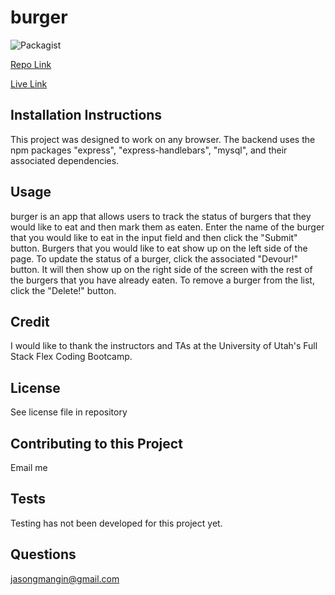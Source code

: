 # burger
![Packagist](https://img.shields.io/packagist/l/jollyrgr83/burger)

[Repo Link](https://github.com/Jollyrgr83/burger.git)

[Live Link](https://guarded-journey-29239.herokuapp.com/)

## Installation Instructions
This project was designed to work on any browser. The backend uses the npm packages "express", "express-handlebars", "mysql", and their associated dependencies.

## Usage
burger is an app that allows users to track the status of burgers that they would like to eat and then mark them as eaten. Enter the name of the burger that you would like to eat in the input field and then click the "Submit" button. Burgers that you would like to eat show up on the left side of the page. To update the status of a burger, click the associated "Devour!" button. It will then show up on the right side of the screen with the rest of the burgers that you have already eaten. To remove a burger from the list, click the "Delete!" button.

## Credit
I would like to thank the instructors and TAs at the University of Utah's Full Stack Flex Coding Bootcamp.

## License
See license file in repository

## Contributing to this Project
Email me

## Tests
Testing has not been developed for this project yet.

## Questions
[jasongmangin@gmail.com](mailto:jasongmangin@gmail.com)